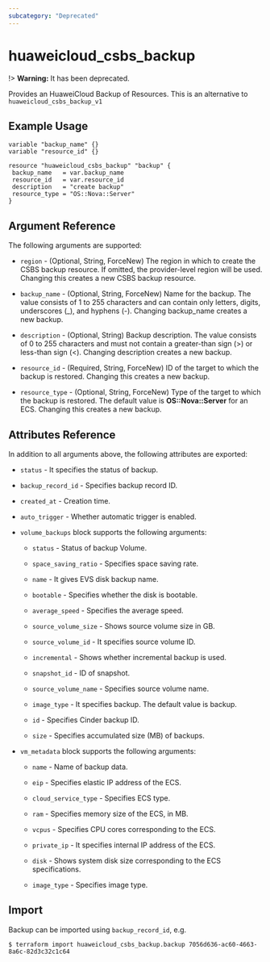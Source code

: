 ```yaml
---
subcategory: "Deprecated"
---
```


# huaweicloud_csbs_backup

!> **Warning:** It has been deprecated.

Provides an HuaweiCloud Backup of Resources.
This is an alternative to `huaweicloud_csbs_backup_v1`

## Example Usage

 ```hcl
variable "backup_name" {}
variable "resource_id" {}

resource "huaweicloud_csbs_backup" "backup" {
  backup_name   = var.backup_name
  resource_id   = var.resource_id
  description   = "create backup"
  resource_type = "OS::Nova::Server"
}

 ```
## Argument Reference
The following arguments are supported:

* `region` - (Optional, String, ForceNew) The region in which to create the CSBS backup resource. If omitted, the provider-level region will be used. Changing this creates a new CSBS backup resource.

* `backup_name` - (Optional, String, ForceNew) Name for the backup. The value consists of 1 to 255 characters and can contain only letters, digits, underscores (_), and hyphens (-). Changing backup_name creates a new backup.

* `description` - (Optional, String) Backup description. The value consists of 0 to 255 characters and must not contain a greater-than sign (>) or less-than sign (<). Changing description creates a new backup.

* `resource_id` - (Required, String, ForceNew) ID of the target to which the backup is restored. Changing this creates a new backup.

* `resource_type` - (Optional, String, ForceNew) Type of the target to which the backup is restored. The default value is **OS::Nova::Server** for an ECS. Changing this creates a new backup.

## Attributes Reference
In addition to all arguments above, the following attributes are exported:

* `status` - It specifies the status of backup.

* `backup_record_id` - Specifies backup record ID.

* `created_at` - Creation time.

* `auto_trigger` - Whether automatic trigger is enabled.

* `volume_backups` block supports the following arguments:

  + `status` -  Status of backup Volume.

  + `space_saving_ratio` -  Specifies space saving rate.

  + `name` -  It gives EVS disk backup name.

  + `bootable` -  Specifies whether the disk is bootable.

  + `average_speed` -  Specifies the average speed.

  + `source_volume_size` -  Shows source volume size in GB.

  + `source_volume_id` -  It specifies source volume ID.

  + `incremental` -  Shows whether incremental backup is used.

  + `snapshot_id` -  ID of snapshot.

  + `source_volume_name` -  Specifies source volume name.

  + `image_type` -  It specifies backup. The default value is backup.

  + `id` -  Specifies Cinder backup ID.

  + `size` -  Specifies accumulated size (MB) of backups.

* `vm_metadata` block supports the following arguments:

  + `name` - Name of backup data.

  + `eip` - Specifies elastic IP address of the ECS.

  + `cloud_service_type` - Specifies ECS type.

  + `ram` - Specifies memory size of the ECS, in MB.

  + `vcpus` - Specifies CPU cores corresponding to the ECS.

  + `private_ip` - It specifies internal IP address of the ECS.

  + `disk` - Shows system disk size corresponding to the ECS specifications.

  + `image_type` - Specifies image type.


## Import

Backup can be imported using  `backup_record_id`, e.g.

```
$ terraform import huaweicloud_csbs_backup.backup 7056d636-ac60-4663-8a6c-82d3c32c1c64
```
